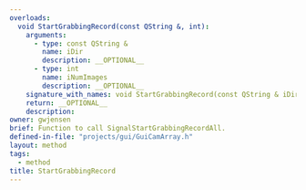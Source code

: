 ```yaml
---
overloads:
  void StartGrabbingRecord(const QString &, int):
    arguments:
      - type: const QString &
        name: iDir
        description: __OPTIONAL__
      - type: int
        name: iNumImages
        description: __OPTIONAL__
    signature_with_names: void StartGrabbingRecord(const QString & iDir, int iNumImages)
    return: __OPTIONAL__
    description:
owner: gwjensen
brief: Function to call SignalStartGrabbingRecordAll.
defined-in-file: "projects/gui/GuiCamArray.h"
layout: method
tags:
  - method
title: StartGrabbingRecord
---
```

